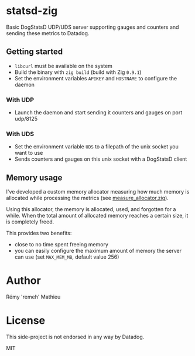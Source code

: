 # statsd-zig

Basic DogStatsD UDP/UDS server supporting gauges and counters and sending these
metrics to Datadog.

## Getting started

- `libcurl` must be available on the system
- Build the binary with `zig build` (build with Zig `0.9.1`)
- Set the environment variables `APIKEY` and `HOSTNAME` to configure the daemon

### With UDP

- Launch the daemon and start sending it counters and gauges on port udp/8125

### With UDS

- Set the environment variable `UDS` to a filepath of the unix socket you want to use
- Sends counters and gauges on this unix socket with a DogStatsD client

## Memory usage

I've developed a custom memory allocator measuring how much memory is allocated
while processing the metrics (see [measure_allocator.zig](https://github.com/remeh/statsd-zig/blob/master/src/measure_allocator.zig)).

Using this allocator, the memory is allocated, used, and forgotten for a while.
When the total amount of allocated memory reaches a certain size, it is completely
freed.

This provides two benefits:

- close to no time spent freeing memory
- you can easily configure the maximum amount of memory the server can use (set `MAX_MEM_MB`, default value 256)

# Author

Rémy 'remeh' Mathieu

# License

This side-project is not endorsed in any way by Datadog.

MIT
